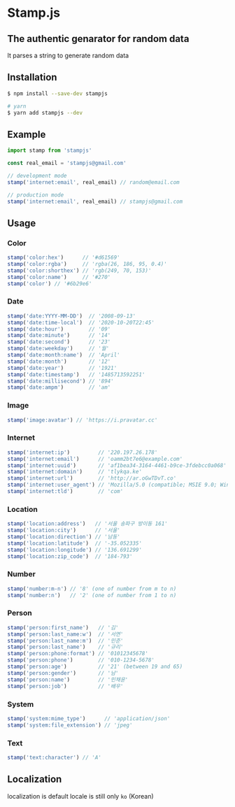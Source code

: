 # Stamp.js

## The authentic genarator for random data

It parses a string to generate random data  

## Installation

```zsh
$ npm install --save-dev stampjs

# yarn
$ yarn add stampjs --dev
```

## Example

```js
import stamp from 'stampjs'

const real_email = 'stampjs@gmail.com'

// development mode
stamp('internet:email', real_email) // random@email.com

// production mode
stamp('internet:email', real_email) // stampjs@gmail.com
```

## Usage

### Color
```js
stamp('color:hex')      // '#d61569'
stamp('color:rgba')     // 'rgba(26, 186, 95, 0.4)'
stamp('color:shorthex') // 'rgb(249, 70, 153)'
stamp('color:name')     // '#270'
stamp('color') // '#6b29e6'
```

### Date
```js
stamp('date:YYYY-MM-DD')  // '2008-09-13'
stamp('date:time-local')  // '2020-10-20T22:45'
stamp('date:hour')        // '09'
stamp('date:minute')      // '14'
stamp('date:second')      // '23'
stamp('date:weekday')     // '월'
stamp('date:month:name')  // 'April'
stamp('date:month')       // '12'
stamp('date:year')        // '1921'
stamp('date:timestamp')   // '1485713592251'
stamp('date:millisecond') // '894'
stamp('date:ampm')        // 'am'
```

### Image
```js
stamp('image:avatar') // 'https://i.pravatar.cc'
```

### Internet
```js
stamp('internet:ip')         // '220.197.26.178'
stamp('internet:email')      // 'oamm2bt7e6@example.com'
stamp('internet:uuid')       // 'af1bea34-3164-4461-b9ce-3fdebcc0a068'
stamp('internet:domain')     // 'tlykqa.ke'
stamp('internet:url')        // 'http://ar.oGwTDvT.co'
stamp('internet:user_agent') // 'Mozilla/5.0 (compatible; MSIE 9.0; Windows NT 6.1; Trident/5.0)'
stamp('internet:tld')        // 'com'
```

### Location
```js
stamp('location:address')   // '서울 송파구 방이동 161'
stamp('location:city')      // '서울'
stamp('location:direction') // '남동'
stamp('location:latitude')  // '-35.052335'
stamp('location:longitude') // '136.691299'
stamp('location:zip_code')  // '184-793'
```

### Number
```js
stamp('number:m-n') // '8' (one of number from m to n)
stamp('number:n')   // '2' (one of number from 1 to n)
```

### Person
```js
stamp('person:first_name')   // '김'
stamp('person:last_name:w')  // '서연'
stamp('person:last_name:m')  // '민준'
stamp('person:last_name')    // '규리'
stamp('person:phone:format') // '01012345678'
stamp('person:phone')        // '010-1234-5678'
stamp('person:age')          // '21' (between 19 and 65)
stamp('person:gender')       // '남'
stamp('person:name')         // '민채윤'
stamp('person:job')          // '배우'
```

### System
```js
stamp('system:mime_type')      // 'application/json'
stamp('system:file_extension') // 'jpeg'
```

### Text
```js
stamp('text:character') // 'A'
```

## Localization

localization is 
default locale is still only `ko` (Korean)